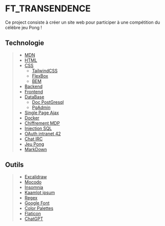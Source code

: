 # FT_TRANSENDENCE

Ce project consiste à créer un site web pour participer à une compétition du célèbre jeu Pong !

## Technologie

> * [MDN](https://developer.mozilla.org/fr/)
> * [HTML](https://developer.mozilla.org/fr/docs/Web/HTML)
> * [CSS](https://developer.mozilla.org/fr/docs/Web/CSS)
>   * [TailwindCSS](https://tailwindcss.com/)
>   * [FlexBox](https://css-tricks.com/snippets/css/a-guide-to-flexbox/)
>   * [BEM](https://getbem.com/)
> * [Backend](https://nestjs.com/)
> * [Frontend](https://vuejs.org/)
> * [DataBase](https://www.postgresql.org/)
>   * [Doc PostGresql](https://docs.postgresql.fr/15/)
>   * [PgAdmin](https://www.pgadmin.org/)
> * [Single Page Ajax](https://vuejsdevelopers.com/2017/08/28/vue-js-ajax-recipes/)
> * [Docker](https://docs.docker.com/reference/)
> * [Chiffrement MDP](https://medium.com/@vuongtran/using-node-js-bcrypt-module-to-hash-password-5343a2aa2342)
> * [Injection SQL](https://www.stackhawk.com/blog/node-js-sql-injection-guide-examples-and-prevention/)
> * [OAuth intranet 42](https://api.intra.42.fr/apidoc/guides/getting_started)
> * [Chat IRC](https://www.npmjs.com/package/node-irc)
> * [Jeu Pong](https://www.youtube.com/watch?v=CAkqfaT20U8)
> * [MarkDown](https://www.markdownguide.org/basic-syntax/)

## Outils

> * [Excalidraw](https://excalidraw.com/)
> * [Mocodo](https://www.mocodo.net/)
> * [Insomnia](https://insomnia.rest/)
> * [Kaamlot ipsum](https://www.kaamelott-ipsum.online/)
> * [Regex](https://regex101.com/)
> * [Google Font](https://fonts.google.com/)
> * [Color Palettes](https://colorhunt.co/)
> * [Flaticon](https://www.flaticon.com/fr/)
> * [ChatGPT](https://openai.com/)